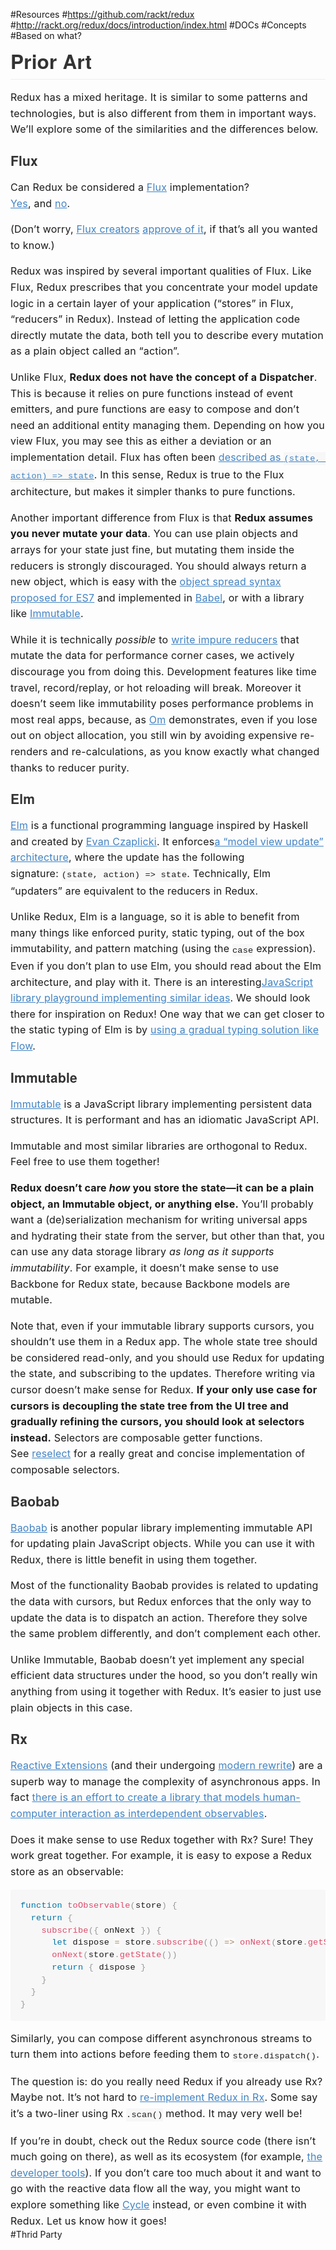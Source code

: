 #Resources
#https://github.com/rackt/redux
#http://rackt.org/redux/docs/introduction/index.html
#DOCs
#Concepts
#Based on what?
<h1 id="prior-art" style="box-sizing: border-box; -webkit-tap-highlight-color: transparent; -webkit-font-smoothing: antialiased; font-size: 2.25em; margin-bottom: 16px; line-height: 1.2; position: relative; padding-bottom: 0.3em; border-bottom-width: 1px; border-bottom-style: solid; border-bottom-color: rgb(238, 238, 238); color: rgb(51, 51, 51); font-family: 'Helvetica Neue', Helvetica, Arial, sans-serif; letter-spacing: 0.2px; margin-top: 0px !important;">Prior Art</h1><p style="box-sizing: border-box; -webkit-tap-highlight-color: transparent; -webkit-font-smoothing: antialiased; margin-bottom: 16px; font-size: 16px; letter-spacing: 0.2px; line-height: 25.6px;">Redux has a mixed heritage. It is similar to some patterns and technologies, but is also different from them in important ways. We’ll explore some of the similarities and the differences below.</p><h3 id="flux" style="box-sizing: border-box; -webkit-tap-highlight-color: transparent; -webkit-font-smoothing: antialiased; margin-top: 1em; margin-bottom: 16px; line-height: 1.43; font-size: 1.5em; position: relative; color: rgb(51, 51, 51); font-family: 'Helvetica Neue', Helvetica, Arial, sans-serif; letter-spacing: 0.2px;">Flux</h3><p style="box-sizing: border-box; -webkit-tap-highlight-color: transparent; -webkit-font-smoothing: antialiased; margin-bottom: 16px; font-size: 16px; letter-spacing: 0.2px; line-height: 25.6px;">Can Redux be considered a&nbsp;<a href="https://facebook.github.io/flux/" target="_blank" style="box-sizing: border-box; -webkit-tap-highlight-color: transparent; -webkit-font-smoothing: antialiased; color: rgb(65, 131, 196); background: transparent;">Flux</a>&nbsp;implementation?<br style="box-sizing: border-box; -webkit-tap-highlight-color: transparent; -webkit-font-smoothing: antialiased;"><a href="https://twitter.com/fisherwebdev/status/616278911886884864" target="_blank" style="box-sizing: border-box; -webkit-tap-highlight-color: transparent; -webkit-font-smoothing: antialiased; color: rgb(65, 131, 196); background: transparent;">Yes</a>, and&nbsp;<a href="https://twitter.com/andrestaltz/status/616270755605708800" target="_blank" style="box-sizing: border-box; -webkit-tap-highlight-color: transparent; -webkit-font-smoothing: antialiased; color: rgb(65, 131, 196); background: transparent;">no</a>.</p><p style="box-sizing: border-box; -webkit-tap-highlight-color: transparent; -webkit-font-smoothing: antialiased; margin-bottom: 16px; font-size: 16px; letter-spacing: 0.2px; line-height: 25.6px;">(Don’t worry,&nbsp;<a href="https://twitter.com/jingc/status/616608251463909376" target="_blank" style="box-sizing: border-box; -webkit-tap-highlight-color: transparent; -webkit-font-smoothing: antialiased; color: rgb(65, 131, 196); background: transparent;">Flux creators</a>&nbsp;<a href="https://twitter.com/fisherwebdev/status/616286955693682688" target="_blank" style="box-sizing: border-box; -webkit-tap-highlight-color: transparent; -webkit-font-smoothing: antialiased; color: rgb(65, 131, 196); background: transparent;">approve of it</a>, if that’s all you wanted to know.)</p><p style="box-sizing: border-box; -webkit-tap-highlight-color: transparent; -webkit-font-smoothing: antialiased; margin-bottom: 16px; font-size: 16px; letter-spacing: 0.2px; line-height: 25.6px;">Redux was inspired by several important qualities of Flux. Like Flux, Redux prescribes that you concentrate your model update logic in a certain layer of your application (“stores” in Flux, “reducers” in Redux). Instead of letting the application code directly mutate the data, both tell you to describe every mutation as a plain object called an “action”.</p><p style="box-sizing: border-box; -webkit-tap-highlight-color: transparent; -webkit-font-smoothing: antialiased; margin-bottom: 16px; font-size: 16px; letter-spacing: 0.2px; line-height: 25.6px;">Unlike Flux,&nbsp;<strong style="box-sizing: border-box; -webkit-tap-highlight-color: transparent; -webkit-font-smoothing: antialiased;">Redux does not have the concept of a Dispatcher</strong>. This is because it relies on pure functions instead of event emitters, and pure functions are easy to compose and don’t need an additional entity managing them. Depending on how you view Flux, you may see this as either a deviation or an implementation detail. Flux has often been&nbsp;<a href="https://speakerdeck.com/jmorrell/jsconf-uy-flux-those-who-forget-the-past-dot-dot-dot-1" target="_blank" style="box-sizing: border-box; -webkit-tap-highlight-color: transparent; -webkit-font-smoothing: antialiased; color: rgb(65, 131, 196); background: transparent;">described as&nbsp;<code style="box-sizing: border-box; -webkit-tap-highlight-color: transparent; -webkit-font-smoothing: antialiased; font-family: Consolas, 'Liberation Mono', Menlo, Courier, monospace; font-size: 13.6px; direction: ltr; padding: 0.2em 0px; margin: 0px; background-color: rgb(247, 247, 247);">(state, action) =&gt; state</code></a>. In this sense, Redux is true to the Flux architecture, but makes it simpler thanks to pure functions.</p><p style="box-sizing: border-box; -webkit-tap-highlight-color: transparent; -webkit-font-smoothing: antialiased; margin-bottom: 16px; font-size: 16px; letter-spacing: 0.2px; line-height: 25.6px;">Another important difference from Flux is that&nbsp;<strong style="box-sizing: border-box; -webkit-tap-highlight-color: transparent; -webkit-font-smoothing: antialiased;">Redux assumes you never mutate your data</strong>. You can use plain objects and arrays for your state just fine, but mutating them inside the reducers is strongly discouraged. You should always return a new object, which is easy with the&nbsp;<a href="https://github.com/sebmarkbage/ecmascript-rest-spread" target="_blank" style="box-sizing: border-box; -webkit-tap-highlight-color: transparent; -webkit-font-smoothing: antialiased; color: rgb(65, 131, 196); background: transparent;">object spread syntax proposed for ES7</a>&nbsp;and implemented in&nbsp;<a href="http://babeljs.io/" target="_blank" style="box-sizing: border-box; -webkit-tap-highlight-color: transparent; -webkit-font-smoothing: antialiased; color: rgb(65, 131, 196); background: transparent;">Babel</a>, or with a library like&nbsp;<a href="https://facebook.github.io/immutable-js" target="_blank" style="box-sizing: border-box; -webkit-tap-highlight-color: transparent; -webkit-font-smoothing: antialiased; color: rgb(65, 131, 196); background: transparent;">Immutable</a>.</p><p style="box-sizing: border-box; -webkit-tap-highlight-color: transparent; -webkit-font-smoothing: antialiased; margin-bottom: 16px; font-size: 16px; letter-spacing: 0.2px; line-height: 25.6px;">While it is technically&nbsp;<em style="box-sizing: border-box; -webkit-tap-highlight-color: transparent; -webkit-font-smoothing: antialiased;">possible</em>&nbsp;to&nbsp;<a href="https://github.com/rackt/redux/issues/328#issuecomment-125035516" target="_blank" style="box-sizing: border-box; -webkit-tap-highlight-color: transparent; -webkit-font-smoothing: antialiased; color: rgb(65, 131, 196); background: transparent;">write impure reducers</a>&nbsp;that mutate the data for performance corner cases, we actively discourage you from doing this. Development features like time travel, record/replay, or hot reloading will break. Moreover it doesn’t seem like immutability poses performance problems in most real apps, because, as&nbsp;<a href="https://github.com/omcljs/om" target="_blank" style="box-sizing: border-box; -webkit-tap-highlight-color: transparent; -webkit-font-smoothing: antialiased; color: rgb(65, 131, 196); background: transparent;">Om</a>&nbsp;demonstrates, even if you lose out on object allocation, you still win by avoiding expensive re-renders and re-calculations, as you know exactly what changed thanks to reducer purity.</p><h3 id="elm" style="box-sizing: border-box; -webkit-tap-highlight-color: transparent; -webkit-font-smoothing: antialiased; margin-top: 1em; margin-bottom: 16px; line-height: 1.43; font-size: 1.5em; position: relative; color: rgb(51, 51, 51); font-family: 'Helvetica Neue', Helvetica, Arial, sans-serif; letter-spacing: 0.2px;">Elm</h3><p style="box-sizing: border-box; -webkit-tap-highlight-color: transparent; -webkit-font-smoothing: antialiased; margin-bottom: 16px; font-size: 16px; letter-spacing: 0.2px; line-height: 25.6px;"><a href="http://elm-lang.org/" target="_blank" style="box-sizing: border-box; -webkit-tap-highlight-color: transparent; -webkit-font-smoothing: antialiased; color: rgb(65, 131, 196); background: transparent;">Elm</a>&nbsp;is a functional programming language inspired by Haskell and created by&nbsp;<a href="https://twitter.com/czaplic" target="_blank" style="box-sizing: border-box; -webkit-tap-highlight-color: transparent; -webkit-font-smoothing: antialiased; color: rgb(65, 131, 196); background: transparent;">Evan Czaplicki</a>. It enforces<a href="https://github.com/evancz/elm-architecture-tutorial/" target="_blank" style="box-sizing: border-box; -webkit-tap-highlight-color: transparent; -webkit-font-smoothing: antialiased; color: rgb(65, 131, 196); background: transparent;">a “model view update” architecture</a>, where the update has the following signature:&nbsp;<code style="box-sizing: border-box; -webkit-tap-highlight-color: transparent; -webkit-font-smoothing: antialiased; font-family: Consolas, 'Liberation Mono', Menlo, Courier, monospace; font-size: 13.6px; direction: ltr; padding: 0.2em 0px; margin: 0px; background-color: rgb(247, 247, 247);">(state, action) =&gt; state</code>. Technically, Elm “updaters” are equivalent to the reducers in Redux.</p><p style="box-sizing: border-box; -webkit-tap-highlight-color: transparent; -webkit-font-smoothing: antialiased; margin-bottom: 16px; font-size: 16px; letter-spacing: 0.2px; line-height: 25.6px;">Unlike Redux, Elm is a language, so it is able to benefit from many things like enforced purity, static typing, out of the box immutability, and pattern matching (using the&nbsp;<code style="box-sizing: border-box; -webkit-tap-highlight-color: transparent; -webkit-font-smoothing: antialiased; font-family: Consolas, 'Liberation Mono', Menlo, Courier, monospace; font-size: 13.6px; direction: ltr; padding: 0.2em 0px; margin: 0px; background-color: rgb(247, 247, 247);">case</code>&nbsp;expression). Even if you don’t plan to use Elm, you should read about the Elm architecture, and play with it. There is an interesting<a href="https://github.com/paldepind/noname-functional-frontend-framework" target="_blank" style="box-sizing: border-box; -webkit-tap-highlight-color: transparent; -webkit-font-smoothing: antialiased; color: rgb(65, 131, 196); background: transparent;">JavaScript library playground implementing similar ideas</a>. We should look there for inspiration on Redux! One way that we can get closer to the static typing of Elm is by&nbsp;<a href="https://github.com/rackt/redux/issues/290" target="_blank" style="box-sizing: border-box; -webkit-tap-highlight-color: transparent; -webkit-font-smoothing: antialiased; color: rgb(65, 131, 196); background: transparent;">using a gradual typing solution like Flow</a>.</p><h3 id="immutable" style="box-sizing: border-box; -webkit-tap-highlight-color: transparent; -webkit-font-smoothing: antialiased; margin-top: 1em; margin-bottom: 16px; line-height: 1.43; font-size: 1.5em; position: relative; color: rgb(51, 51, 51); font-family: 'Helvetica Neue', Helvetica, Arial, sans-serif; letter-spacing: 0.2px;">Immutable</h3><p style="box-sizing: border-box; -webkit-tap-highlight-color: transparent; -webkit-font-smoothing: antialiased; margin-bottom: 16px; font-size: 16px; letter-spacing: 0.2px; line-height: 25.6px;"><a href="https://facebook.github.io/immutable-js" target="_blank" style="box-sizing: border-box; -webkit-tap-highlight-color: transparent; -webkit-font-smoothing: antialiased; color: rgb(65, 131, 196); background: transparent;">Immutable</a>&nbsp;is a JavaScript library implementing persistent data structures. It is performant and has an idiomatic JavaScript API.</p><p style="box-sizing: border-box; -webkit-tap-highlight-color: transparent; -webkit-font-smoothing: antialiased; margin-bottom: 16px; font-size: 16px; letter-spacing: 0.2px; line-height: 25.6px;">Immutable and most similar libraries are orthogonal to Redux. Feel free to use them together!</p><p style="box-sizing: border-box; -webkit-tap-highlight-color: transparent; -webkit-font-smoothing: antialiased; margin-bottom: 16px; font-size: 16px; letter-spacing: 0.2px; line-height: 25.6px;"><strong style="box-sizing: border-box; -webkit-tap-highlight-color: transparent; -webkit-font-smoothing: antialiased;">Redux doesn’t care&nbsp;<em style="box-sizing: border-box; -webkit-tap-highlight-color: transparent; -webkit-font-smoothing: antialiased;">how</em>&nbsp;you store the state—it can be a plain object, an Immutable object, or anything else.</strong>&nbsp;You’ll probably want a (de)serialization mechanism for writing universal apps and hydrating their state from the server, but other than that, you can use any data storage library&nbsp;<em style="box-sizing: border-box; -webkit-tap-highlight-color: transparent; -webkit-font-smoothing: antialiased;">as long as it supports immutability</em>. For example, it doesn’t make sense to use Backbone for Redux state, because Backbone models are mutable.</p><p style="box-sizing: border-box; -webkit-tap-highlight-color: transparent; -webkit-font-smoothing: antialiased; margin-bottom: 16px; font-size: 16px; letter-spacing: 0.2px; line-height: 25.6px;">Note that, even if your immutable library supports cursors, you shouldn’t use them in a Redux app. The whole state tree should be considered read-only, and you should use Redux for updating the state, and subscribing to the updates. Therefore writing via cursor doesn’t make sense for Redux.&nbsp;<strong style="box-sizing: border-box; -webkit-tap-highlight-color: transparent; -webkit-font-smoothing: antialiased;">If your only use case for cursors is decoupling the state tree from the UI tree and gradually refining the cursors, you should look at selectors instead.</strong>&nbsp;Selectors are composable getter functions. See&nbsp;<a href="http://github.com/faassen/reselect" target="_blank" style="box-sizing: border-box; -webkit-tap-highlight-color: transparent; -webkit-font-smoothing: antialiased; color: rgb(65, 131, 196); background: transparent;">reselect</a>&nbsp;for a really great and concise implementation of composable selectors.</p><h3 id="baobab" style="box-sizing: border-box; -webkit-tap-highlight-color: transparent; -webkit-font-smoothing: antialiased; margin-top: 1em; margin-bottom: 16px; line-height: 1.43; font-size: 1.5em; position: relative; color: rgb(51, 51, 51); font-family: 'Helvetica Neue', Helvetica, Arial, sans-serif; letter-spacing: 0.2px;">Baobab</h3><p style="box-sizing: border-box; -webkit-tap-highlight-color: transparent; -webkit-font-smoothing: antialiased; margin-bottom: 16px; font-size: 16px; letter-spacing: 0.2px; line-height: 25.6px;"><a href="https://github.com/Yomguithereal/baobab" target="_blank" style="box-sizing: border-box; -webkit-tap-highlight-color: transparent; -webkit-font-smoothing: antialiased; color: rgb(65, 131, 196); background: transparent;">Baobab</a>&nbsp;is another popular library implementing immutable API for updating plain JavaScript objects. While you can use it with Redux, there is little benefit in using them together.</p><p style="box-sizing: border-box; -webkit-tap-highlight-color: transparent; -webkit-font-smoothing: antialiased; margin-bottom: 16px; font-size: 16px; letter-spacing: 0.2px; line-height: 25.6px;">Most of the functionality Baobab provides is related to updating the data with cursors, but Redux enforces that the only way to update the data is to dispatch an action. Therefore they solve the same problem differently, and don’t complement each other.</p><p style="box-sizing: border-box; -webkit-tap-highlight-color: transparent; -webkit-font-smoothing: antialiased; margin-bottom: 16px; font-size: 16px; letter-spacing: 0.2px; line-height: 25.6px;">Unlike Immutable, Baobab doesn’t yet implement any special efficient data structures under the hood, so you don’t really win anything from using it together with Redux. It’s easier to just use plain objects in this case.</p><h3 id="rx" style="box-sizing: border-box; -webkit-tap-highlight-color: transparent; -webkit-font-smoothing: antialiased; margin-top: 1em; margin-bottom: 16px; line-height: 1.43; font-size: 1.5em; position: relative; color: rgb(51, 51, 51); font-family: 'Helvetica Neue', Helvetica, Arial, sans-serif; letter-spacing: 0.2px;">Rx</h3><p style="box-sizing: border-box; -webkit-tap-highlight-color: transparent; -webkit-font-smoothing: antialiased; margin-bottom: 16px; font-size: 16px; letter-spacing: 0.2px; line-height: 25.6px;"><a href="https://github.com/Reactive-Extensions/RxJS" target="_blank" style="box-sizing: border-box; -webkit-tap-highlight-color: transparent; -webkit-font-smoothing: antialiased; color: rgb(65, 131, 196); background: transparent;">Reactive Extensions</a>&nbsp;(and their undergoing&nbsp;<a href="https://github.com/ReactiveX/RxJS" target="_blank" style="box-sizing: border-box; -webkit-tap-highlight-color: transparent; -webkit-font-smoothing: antialiased; color: rgb(65, 131, 196); background: transparent;">modern rewrite</a>) are a superb way to manage the complexity of asynchronous apps. In fact&nbsp;<a href="http://cycle.js.org/" target="_blank" style="box-sizing: border-box; -webkit-tap-highlight-color: transparent; -webkit-font-smoothing: antialiased; color: rgb(65, 131, 196); background: transparent;">there is an effort to create a library that models human-computer interaction as interdependent observables</a>.</p><p style="box-sizing: border-box; -webkit-tap-highlight-color: transparent; -webkit-font-smoothing: antialiased; margin-bottom: 16px; font-size: 16px; letter-spacing: 0.2px; line-height: 25.6px;">Does it make sense to use Redux together with Rx? Sure! They work great together. For example, it is easy to expose a Redux store as an observable:</p><pre style="box-sizing: border-box; -webkit-tap-highlight-color: transparent; -webkit-font-smoothing: antialiased; font-family: Consolas, 'Liberation Mono', Menlo, Courier, monospace; font-size: 13.6px; overflow: auto; direction: ltr; margin-bottom: 16px; padding: 16px; line-height: 1.45; border: 0px; border-radius: 3px; word-wrap: normal; letter-spacing: 0.2px; background-color: rgb(247, 247, 247);"><code class="lang-js" style="box-sizing: border-box; -webkit-tap-highlight-color: transparent; -webkit-font-smoothing: antialiased; font-family: Consolas, 'Liberation Mono', Menlo, Courier, monospace; font-size: 13.6px; direction: ltr; margin: 0px; white-space: pre; display: inline; max-width: initial; overflow: initial; line-height: inherit; word-wrap: normal; background-image: initial; background-attachment: initial; background-size: initial; background-origin: initial; background-clip: initial; background-position: initial; background-repeat: initial;"><span class="token keyword" style="box-sizing: border-box; -webkit-tap-highlight-color: transparent; -webkit-font-smoothing: antialiased; color: rgb(0, 119, 170);">function</span> <span class="token function" style="box-sizing: border-box; -webkit-tap-highlight-color: transparent; -webkit-font-smoothing: antialiased; color: rgb(221, 74, 104);">toObservable</span><span class="token punctuation" style="box-sizing: border-box; -webkit-tap-highlight-color: transparent; -webkit-font-smoothing: antialiased; color: rgb(153, 153, 153);">(</span>store<span class="token punctuation" style="box-sizing: border-box; -webkit-tap-highlight-color: transparent; -webkit-font-smoothing: antialiased; color: rgb(153, 153, 153);">)</span> <span class="token punctuation" style="box-sizing: border-box; -webkit-tap-highlight-color: transparent; -webkit-font-smoothing: antialiased; color: rgb(153, 153, 153);">{</span>
  <span class="token keyword" style="box-sizing: border-box; -webkit-tap-highlight-color: transparent; -webkit-font-smoothing: antialiased; color: rgb(0, 119, 170);">return</span> <span class="token punctuation" style="box-sizing: border-box; -webkit-tap-highlight-color: transparent; -webkit-font-smoothing: antialiased; color: rgb(153, 153, 153);">{</span>
    <span class="token function" style="box-sizing: border-box; -webkit-tap-highlight-color: transparent; -webkit-font-smoothing: antialiased; color: rgb(221, 74, 104);">subscribe</span><span class="token punctuation" style="box-sizing: border-box; -webkit-tap-highlight-color: transparent; -webkit-font-smoothing: antialiased; color: rgb(153, 153, 153);">(</span><span class="token punctuation" style="box-sizing: border-box; -webkit-tap-highlight-color: transparent; -webkit-font-smoothing: antialiased; color: rgb(153, 153, 153);">{</span> onNext <span class="token punctuation" style="box-sizing: border-box; -webkit-tap-highlight-color: transparent; -webkit-font-smoothing: antialiased; color: rgb(153, 153, 153);">}</span><span class="token punctuation" style="box-sizing: border-box; -webkit-tap-highlight-color: transparent; -webkit-font-smoothing: antialiased; color: rgb(153, 153, 153);">)</span> <span class="token punctuation" style="box-sizing: border-box; -webkit-tap-highlight-color: transparent; -webkit-font-smoothing: antialiased; color: rgb(153, 153, 153);">{</span>
      <span class="token keyword" style="box-sizing: border-box; -webkit-tap-highlight-color: transparent; -webkit-font-smoothing: antialiased; color: rgb(0, 119, 170);">let</span> dispose <span class="token operator" style="box-sizing: border-box; -webkit-tap-highlight-color: transparent; -webkit-font-smoothing: antialiased; color: rgb(166, 127, 89); background: rgba(255, 255, 255, 0.498039);">=</span> store<span class="token punctuation" style="box-sizing: border-box; -webkit-tap-highlight-color: transparent; -webkit-font-smoothing: antialiased; color: rgb(153, 153, 153);">.</span><span class="token function" style="box-sizing: border-box; -webkit-tap-highlight-color: transparent; -webkit-font-smoothing: antialiased; color: rgb(221, 74, 104);">subscribe</span><span class="token punctuation" style="box-sizing: border-box; -webkit-tap-highlight-color: transparent; -webkit-font-smoothing: antialiased; color: rgb(153, 153, 153);">(</span><span class="token punctuation" style="box-sizing: border-box; -webkit-tap-highlight-color: transparent; -webkit-font-smoothing: antialiased; color: rgb(153, 153, 153);">(</span><span class="token punctuation" style="box-sizing: border-box; -webkit-tap-highlight-color: transparent; -webkit-font-smoothing: antialiased; color: rgb(153, 153, 153);">)</span> <span class="token operator" style="box-sizing: border-box; -webkit-tap-highlight-color: transparent; -webkit-font-smoothing: antialiased; color: rgb(166, 127, 89); background: rgba(255, 255, 255, 0.498039);">=</span><span class="token operator" style="box-sizing: border-box; -webkit-tap-highlight-color: transparent; -webkit-font-smoothing: antialiased; color: rgb(166, 127, 89); background: rgba(255, 255, 255, 0.498039);">&gt;</span> <span class="token function" style="box-sizing: border-box; -webkit-tap-highlight-color: transparent; -webkit-font-smoothing: antialiased; color: rgb(221, 74, 104);">onNext</span><span class="token punctuation" style="box-sizing: border-box; -webkit-tap-highlight-color: transparent; -webkit-font-smoothing: antialiased; color: rgb(153, 153, 153);">(</span>store<span class="token punctuation" style="box-sizing: border-box; -webkit-tap-highlight-color: transparent; -webkit-font-smoothing: antialiased; color: rgb(153, 153, 153);">.</span><span class="token function" style="box-sizing: border-box; -webkit-tap-highlight-color: transparent; -webkit-font-smoothing: antialiased; color: rgb(221, 74, 104);">getState</span><span class="token punctuation" style="box-sizing: border-box; -webkit-tap-highlight-color: transparent; -webkit-font-smoothing: antialiased; color: rgb(153, 153, 153);">(</span><span class="token punctuation" style="box-sizing: border-box; -webkit-tap-highlight-color: transparent; -webkit-font-smoothing: antialiased; color: rgb(153, 153, 153);">)</span><span class="token punctuation" style="box-sizing: border-box; -webkit-tap-highlight-color: transparent; -webkit-font-smoothing: antialiased; color: rgb(153, 153, 153);">)</span><span class="token punctuation" style="box-sizing: border-box; -webkit-tap-highlight-color: transparent; -webkit-font-smoothing: antialiased; color: rgb(153, 153, 153);">)</span>
      <span class="token function" style="box-sizing: border-box; -webkit-tap-highlight-color: transparent; -webkit-font-smoothing: antialiased; color: rgb(221, 74, 104);">onNext</span><span class="token punctuation" style="box-sizing: border-box; -webkit-tap-highlight-color: transparent; -webkit-font-smoothing: antialiased; color: rgb(153, 153, 153);">(</span>store<span class="token punctuation" style="box-sizing: border-box; -webkit-tap-highlight-color: transparent; -webkit-font-smoothing: antialiased; color: rgb(153, 153, 153);">.</span><span class="token function" style="box-sizing: border-box; -webkit-tap-highlight-color: transparent; -webkit-font-smoothing: antialiased; color: rgb(221, 74, 104);">getState</span><span class="token punctuation" style="box-sizing: border-box; -webkit-tap-highlight-color: transparent; -webkit-font-smoothing: antialiased; color: rgb(153, 153, 153);">(</span><span class="token punctuation" style="box-sizing: border-box; -webkit-tap-highlight-color: transparent; -webkit-font-smoothing: antialiased; color: rgb(153, 153, 153);">)</span><span class="token punctuation" style="box-sizing: border-box; -webkit-tap-highlight-color: transparent; -webkit-font-smoothing: antialiased; color: rgb(153, 153, 153);">)</span>
      <span class="token keyword" style="box-sizing: border-box; -webkit-tap-highlight-color: transparent; -webkit-font-smoothing: antialiased; color: rgb(0, 119, 170);">return</span> <span class="token punctuation" style="box-sizing: border-box; -webkit-tap-highlight-color: transparent; -webkit-font-smoothing: antialiased; color: rgb(153, 153, 153);">{</span> dispose <span class="token punctuation" style="box-sizing: border-box; -webkit-tap-highlight-color: transparent; -webkit-font-smoothing: antialiased; color: rgb(153, 153, 153);">}</span>
    <span class="token punctuation" style="box-sizing: border-box; -webkit-tap-highlight-color: transparent; -webkit-font-smoothing: antialiased; color: rgb(153, 153, 153);">}</span>
  <span class="token punctuation" style="box-sizing: border-box; -webkit-tap-highlight-color: transparent; -webkit-font-smoothing: antialiased; color: rgb(153, 153, 153);">}</span>
<span class="token punctuation" style="box-sizing: border-box; -webkit-tap-highlight-color: transparent; -webkit-font-smoothing: antialiased; color: rgb(153, 153, 153);">}</span>
</code></pre><p style="box-sizing: border-box; -webkit-tap-highlight-color: transparent; -webkit-font-smoothing: antialiased; margin-bottom: 16px; font-size: 16px; letter-spacing: 0.2px; line-height: 25.6px;">Similarly, you can compose different asynchronous streams to turn them into actions before feeding them to&nbsp;<code style="box-sizing: border-box; -webkit-tap-highlight-color: transparent; -webkit-font-smoothing: antialiased; font-family: Consolas, 'Liberation Mono', Menlo, Courier, monospace; font-size: 13.6px; direction: ltr; padding: 0.2em 0px; margin: 0px; background-color: rgb(247, 247, 247);">store.dispatch()</code>.</p><p style="box-sizing: border-box; -webkit-tap-highlight-color: transparent; -webkit-font-smoothing: antialiased; margin-bottom: 16px; font-size: 16px; letter-spacing: 0.2px; line-height: 25.6px;">The question is: do you really need Redux if you already use Rx? Maybe not. It’s not hard to&nbsp;<a href="https://github.com/jas-chen/rx-redux" target="_blank" style="box-sizing: border-box; -webkit-tap-highlight-color: transparent; -webkit-font-smoothing: antialiased; color: rgb(65, 131, 196); background: transparent;">re-implement Redux in Rx</a>. Some say it’s a two-liner using Rx&nbsp;<code style="box-sizing: border-box; -webkit-tap-highlight-color: transparent; -webkit-font-smoothing: antialiased; font-family: Consolas, 'Liberation Mono', Menlo, Courier, monospace; font-size: 13.6px; direction: ltr; padding: 0.2em 0px; margin: 0px; background-color: rgb(247, 247, 247);">.scan()</code>&nbsp;method. It may very well be!</p><p style="box-sizing: border-box; -webkit-tap-highlight-color: transparent; -webkit-font-smoothing: antialiased; font-size: 16px; letter-spacing: 0.2px; line-height: 25.6px; margin-bottom: 0px !important;">If you’re in doubt, check out the Redux source code (there isn’t much going on there), as well as its ecosystem (for example,&nbsp;<a href="https://github.com/gaearon/redux-devtools" target="_blank" style="box-sizing: border-box; -webkit-tap-highlight-color: transparent; -webkit-font-smoothing: antialiased; color: rgb(65, 131, 196); background: transparent;">the developer tools</a>). If you don’t care too much about it and want to go with the reactive data flow all the way, you might want to explore something like&nbsp;<a href="http://cycle.js.org/" target="_blank" style="box-sizing: border-box; -webkit-tap-highlight-color: transparent; -webkit-font-smoothing: antialiased; color: rgb(65, 131, 196); background: transparent;">Cycle</a>&nbsp;instead, or even combine it with Redux. Let us know how it goes!</p>
#Thrid Party
